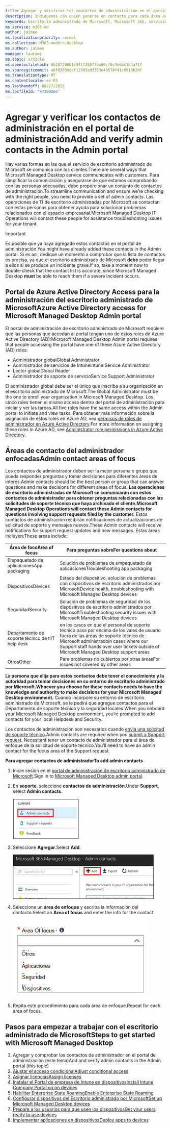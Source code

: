 ```yaml
---
title: Agregar y verificar los contactos de administración en el portal de administración
description: Indíquenos con quién ponerse en contacto para cada área de enfoque.
keywords: Escritorio administrado de Microsoft, Microsoft 365, servicio, documentación
ms.service: m365-md
author: jaimeo
ms.localizationpriority: normal
ms.collection: M365-modern-desktop
ms.author: jaimeo
manager: laurawi
ms.topic: article
ms.openlocfilehash: 8b287200b1c94ff350f7ba00cf0c4e6bc1b4a71f
ms.sourcegitcommit: abf63669daf12993ad3353e4b578f41c8910b20f
ms.translationtype: MT
ms.contentlocale: es-ES
ms.lasthandoff: 08/27/2020
ms.locfileid: "47289266"
---
```

# <a name="add-and-verify-admin-contacts-in-the-admin-portal"></a><span data-ttu-id="5aa23-104">Agregar y verificar los contactos de administración en el portal de administración</span><span class="sxs-lookup"><span data-stu-id="5aa23-104">Add and verify admin contacts in the Admin portal</span></span>

<span data-ttu-id="5aa23-105">Hay varias formas en las que el servicio de escritorio administrado de Microsoft se comunica con los clientes.</span><span class="sxs-lookup"><span data-stu-id="5aa23-105">There are several ways that Microsoft Managed Desktop service communicates with customers.</span></span> <span data-ttu-id="5aa23-106">Para simplificar la comunicación y asegurarse de que estamos comprobando con las personas adecuadas, debe proporcionar un conjunto de contactos de administración.</span><span class="sxs-lookup"><span data-stu-id="5aa23-106">To streamline communication and ensure we’re checking with the right people, you need to provide a set of admin contacts.</span></span> <span data-ttu-id="5aa23-107">Las operaciones de TI de escritorio administradas por Microsoft se contactan con estas personas para obtener ayuda para solucionar problemas relacionados con el espacio empresarial.</span><span class="sxs-lookup"><span data-stu-id="5aa23-107">Microsoft Managed Desktop IT Operations will contact these people for assistance troubleshooting issues for your tenant.</span></span>

> [!IMPORTANT]
> <span data-ttu-id="5aa23-108">Es posible que ya haya agregado estos contactos en el portal de administración.</span><span class="sxs-lookup"><span data-stu-id="5aa23-108">You might have already added these contacts in the Admin portal.</span></span> <span data-ttu-id="5aa23-109">Si es así, dedique un momento a comprobar que la lista de contactos es precisa, ya que el escritorio administrado de Microsoft **debe** poder llegar a ellos si se produce un incidente grave.</span><span class="sxs-lookup"><span data-stu-id="5aa23-109">If so, take a moment now to double-check that the contact list is accurate, since Microsoft Managed Desktop **must** be able to reach them if a severe incident occurs.</span></span>

## <a name="azure-active-directory-access-for-microsoft-managed-desktop-admin-portal"></a><span data-ttu-id="5aa23-110">Portal de Azure Active Directory Access para la administración del escritorio administrado de Microsoft</span><span class="sxs-lookup"><span data-stu-id="5aa23-110">Azure Active Directory access for Microsoft Managed Desktop Admin portal</span></span>

<span data-ttu-id="5aa23-111">El portal de administración de escritorio administrado de Microsoft requiere que las personas que accedan al portal tengan uno de estos roles de Azure Active Directory (AD):</span><span class="sxs-lookup"><span data-stu-id="5aa23-111">Microsoft Managed Desktop Admin portal requires that people accessing the portal have one of these Azure Active Directory (AD) roles:</span></span>
- <span data-ttu-id="5aa23-112">Administrador global</span><span class="sxs-lookup"><span data-stu-id="5aa23-112">Global Administrator</span></span>
- <span data-ttu-id="5aa23-113">Administrador de servicios de Intune</span><span class="sxs-lookup"><span data-stu-id="5aa23-113">Intune Service Administrator</span></span>
- <span data-ttu-id="5aa23-114">Lector global</span><span class="sxs-lookup"><span data-stu-id="5aa23-114">Global Reader</span></span>
- <span data-ttu-id="5aa23-115">Administrador de soporte de servicio</span><span class="sxs-lookup"><span data-stu-id="5aa23-115">Service Support Administrator</span></span>

<span data-ttu-id="5aa23-116">El administrador global debe ser el único que inscriba a su organización en el escritorio administrado de Microsoft.</span><span class="sxs-lookup"><span data-stu-id="5aa23-116">The Global Administrator must be the one to enroll your organization in Microsoft Managed Desktop.</span></span> <span data-ttu-id="5aa23-117">Los cinco roles tienen el mismo acceso dentro del portal de administración para iniciar y ver las tareas.</span><span class="sxs-lookup"><span data-stu-id="5aa23-117">All five roles have the same access within the Admin portal to initiate and view tasks.</span></span> <span data-ttu-id="5aa23-118">Para obtener más información sobre la asignación de estos roles en Azure AD, vea [permisos de roles de administrador en Azure Active Directory](https://docs.microsoft.com/azure/active-directory/users-groups-roles/directory-assign-admin-roles).</span><span class="sxs-lookup"><span data-stu-id="5aa23-118">For more information on assigning these roles in Azure AD, see [Administrator role permissions in Azure Active Directory](https://docs.microsoft.com/azure/active-directory/users-groups-roles/directory-assign-admin-roles).</span></span> 

## <a name="admin-contact-areas-of-focus"></a><span data-ttu-id="5aa23-119">Áreas de contacto del administrador enfocadas</span><span class="sxs-lookup"><span data-stu-id="5aa23-119">Admin contact areas of focus</span></span>

<span data-ttu-id="5aa23-120">Los contactos de administrador deben ser la mejor persona o grupo que pueda responder preguntas y tomar decisiones para diferentes áreas de interés.</span><span class="sxs-lookup"><span data-stu-id="5aa23-120">Admin contacts should be the best person or group that can answer questions and make decisions for different areas of focus.</span></span> <span data-ttu-id="5aa23-121">**Las operaciones de escritorio administradas de Microsoft se comunicarán con estos contactos de administrador para obtener preguntas relacionadas con las solicitudes de soporte técnico que haya archivado el cliente.**</span><span class="sxs-lookup"><span data-stu-id="5aa23-121">**Microsoft Managed Desktop Operations will contact these Admin contacts for questions involving support requests filed by the customer.**</span></span> <span data-ttu-id="5aa23-122">Estos contactos de administración recibirán notificaciones de actualizaciones de solicitud de soporte y mensajes nuevos.</span><span class="sxs-lookup"><span data-stu-id="5aa23-122">These Admin contacts will receive notifications for support request updates and new messages.</span></span> <span data-ttu-id="5aa23-123">Estas áreas incluyen:</span><span class="sxs-lookup"><span data-stu-id="5aa23-123">These areas include:</span></span>

<span data-ttu-id="5aa23-124">Área de foco</span><span class="sxs-lookup"><span data-stu-id="5aa23-124">Area of focus</span></span> | <span data-ttu-id="5aa23-125">Para preguntas sobre</span><span class="sxs-lookup"><span data-stu-id="5aa23-125">For questions about</span></span>
--- | ---
<span data-ttu-id="5aa23-126">Empaquetado de aplicaciones</span><span class="sxs-lookup"><span data-stu-id="5aa23-126">App packaging</span></span> | <span data-ttu-id="5aa23-127">Solución de problemas de empaquetado de aplicaciones</span><span class="sxs-lookup"><span data-stu-id="5aa23-127">Troubleshooting app packaging</span></span>
<span data-ttu-id="5aa23-128">Dispositivos</span><span class="sxs-lookup"><span data-stu-id="5aa23-128">Devices</span></span> | <span data-ttu-id="5aa23-129">Estado del dispositivo, solución de problemas con dispositivos de escritorio administrados por Microsoft</span><span class="sxs-lookup"><span data-stu-id="5aa23-129">Device health, troubleshooting with Microsoft Managed Desktop devices</span></span>
<span data-ttu-id="5aa23-130">Seguridad</span><span class="sxs-lookup"><span data-stu-id="5aa23-130">Security</span></span> | <span data-ttu-id="5aa23-131">Solución de problemas de seguridad de los dispositivos de escritorio administrados por Microsoft</span><span class="sxs-lookup"><span data-stu-id="5aa23-131">Troubleshooting security issues with Microsoft Managed Desktop devices</span></span>
<span data-ttu-id="5aa23-132">Departamento de soporte técnico de ti</span><span class="sxs-lookup"><span data-stu-id="5aa23-132">IT help desk</span></span> | <span data-ttu-id="5aa23-133">en los casos en que el personal de soporte técnico pasa por encima de los vales de usuario fuera de las áreas de soporte técnico de Microsoft administrado</span><span class="sxs-lookup"><span data-stu-id="5aa23-133">in cases where our Support staff hands over user tickets outside of Microsoft Managed Desktop support areas</span></span> 
<span data-ttu-id="5aa23-134">Otros</span><span class="sxs-lookup"><span data-stu-id="5aa23-134">Other</span></span> | <span data-ttu-id="5aa23-135">Para problemas no cubiertos por otras áreas</span><span class="sxs-lookup"><span data-stu-id="5aa23-135">For issues not covered by other areas</span></span>

<span data-ttu-id="5aa23-136">**La persona que elija para estos contactos debe tener el conocimiento y la autoridad para tomar decisiones en su entorno de escritorio administrado por Microsoft.**</span><span class="sxs-lookup"><span data-stu-id="5aa23-136">**Whoever you choose for these contacts needs to have the knowledge and authority to make decisions for your Microsoft Managed Desktop environment.**</span></span> <span data-ttu-id="5aa23-137">Cuando incorpore su entorno de escritorio administrado de Microsoft, se le pedirá que agregue contactos para el Departamento de soporte técnico y la seguridad locales.</span><span class="sxs-lookup"><span data-stu-id="5aa23-137">When you onboard your Microsoft Managed Desktop environment, you’re prompted to add contacts for your local Helpdesk and Security.</span></span> 

<span data-ttu-id="5aa23-138">Los contactos de administración son necesarios cuando [envía una solicitud de soporte técnico](../service-description/support.md).</span><span class="sxs-lookup"><span data-stu-id="5aa23-138">Admin contacts are required when you [submit a Support request](../service-description/support.md).</span></span> <span data-ttu-id="5aa23-139">Necesitará tener un contacto de administrador para el área de enfoque de la solicitud de soporte técnico.</span><span class="sxs-lookup"><span data-stu-id="5aa23-139">You’ll need to have an admin contact for the focus area of the Support request.</span></span> 

<span data-ttu-id="5aa23-140">**Para agregar contactos de administrador**</span><span class="sxs-lookup"><span data-stu-id="5aa23-140">**To add admin contacts**</span></span>

1.  <span data-ttu-id="5aa23-141">Inicie sesión en el [portal de administración de escritorio administrado de Microsoft](https://aka.ms/mwaasportal).</span><span class="sxs-lookup"><span data-stu-id="5aa23-141">Sign in to [Microsoft Managed Desktop admin portal](https://aka.ms/mwaasportal).</span></span> 

2.  <span data-ttu-id="5aa23-142">En **soporte**, seleccione **contactos de administración**.</span><span class="sxs-lookup"><span data-stu-id="5aa23-142">Under **Support**, select **Admin contacts**.</span></span> 

    ![Menú soporte, contactos de administración cerca de la parte superior seleccionada](../../media/admincontacts.png)

3. <span data-ttu-id="5aa23-144">Seleccione **Agregar**.</span><span class="sxs-lookup"><span data-stu-id="5aa23-144">Select **Add**.</span></span>

    ![Portal de administración, botón Agregar, a la izquierda de exportar y actualizar](../../media/adminadd.png)

4.  <span data-ttu-id="5aa23-146">Seleccione un **área de enfoque** y escriba la información del contacto.</span><span class="sxs-lookup"><span data-stu-id="5aa23-146">Select an **Area of focus** and enter the info for the contact.</span></span> 

    ![la lista de áreas de foco, como otras, aplicaciones y seguridad](../../media/areaoffocus.png)

5. <span data-ttu-id="5aa23-148">Repita este procedimiento para cada área de enfoque.</span><span class="sxs-lookup"><span data-stu-id="5aa23-148">Repeat for each area of focus.</span></span> 

## <a name="steps-to-get-started-with-microsoft-managed-desktop"></a><span data-ttu-id="5aa23-149">Pasos para empezar a trabajar con el escritorio administrado de Microsoft</span><span class="sxs-lookup"><span data-stu-id="5aa23-149">Steps to get started with Microsoft Managed Desktop</span></span>

1. <span data-ttu-id="5aa23-150">Agregar y comprobar los contactos de administrador en el portal de administración (este tema)</span><span class="sxs-lookup"><span data-stu-id="5aa23-150">Add and verify admin contacts in the Admin portal (this topic)</span></span>
2. [<span data-ttu-id="5aa23-151">Ajustar el acceso condicional</span><span class="sxs-lookup"><span data-stu-id="5aa23-151">Adjust conditional access</span></span>](conditional-access.md)
3. [<span data-ttu-id="5aa23-152">Asignar licencias</span><span class="sxs-lookup"><span data-stu-id="5aa23-152">Assign licenses</span></span>](assign-licenses.md)
4. [<span data-ttu-id="5aa23-153">Instalar el Portal de empresa de Intune en dispositivos</span><span class="sxs-lookup"><span data-stu-id="5aa23-153">Install Intune Company Portal on on devices</span></span>](company-portal.md)
5. [<span data-ttu-id="5aa23-154">Habilitar Enterprise State Roaming</span><span class="sxs-lookup"><span data-stu-id="5aa23-154">Enable Enterprise State Roaming</span></span>](enterprise-state-roaming.md)
6. [<span data-ttu-id="5aa23-155">Configurar dispositivos del Escritorio administrado por Microsoft</span><span class="sxs-lookup"><span data-stu-id="5aa23-155">Set up Microsoft Managed Desktop devices</span></span>](set-up-devices.md)
7. [<span data-ttu-id="5aa23-156">Prepare a los usuarios para que usen los dispositivos</span><span class="sxs-lookup"><span data-stu-id="5aa23-156">Get your users ready to use devices</span></span>](get-started-devices.md)
8. [<span data-ttu-id="5aa23-157">Implementar aplicaciones en dispositivos</span><span class="sxs-lookup"><span data-stu-id="5aa23-157">Deploy apps to devices</span></span>](deploy-apps.md)
